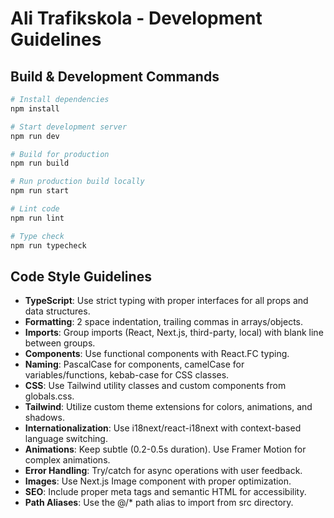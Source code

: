 # Ali Trafikskola - Development Guidelines

## Build & Development Commands
```bash
# Install dependencies
npm install

# Start development server
npm run dev

# Build for production
npm run build

# Run production build locally
npm run start

# Lint code
npm run lint

# Type check
npm run typecheck
```

## Code Style Guidelines
- **TypeScript**: Use strict typing with proper interfaces for all props and data structures.
- **Formatting**: 2 space indentation, trailing commas in arrays/objects.
- **Imports**: Group imports (React, Next.js, third-party, local) with blank line between groups.
- **Components**: Use functional components with React.FC<Props> typing.
- **Naming**: PascalCase for components, camelCase for variables/functions, kebab-case for CSS classes.
- **CSS**: Use Tailwind utility classes and custom components from globals.css.
- **Tailwind**: Utilize custom theme extensions for colors, animations, and shadows.
- **Internationalization**: Use i18next/react-i18next with context-based language switching.
- **Animations**: Keep subtle (0.2-0.5s duration). Use Framer Motion for complex animations.
- **Error Handling**: Try/catch for async operations with user feedback.
- **Images**: Use Next.js Image component with proper optimization.
- **SEO**: Include proper meta tags and semantic HTML for accessibility.
- **Path Aliases**: Use the @/* path alias to import from src directory.
